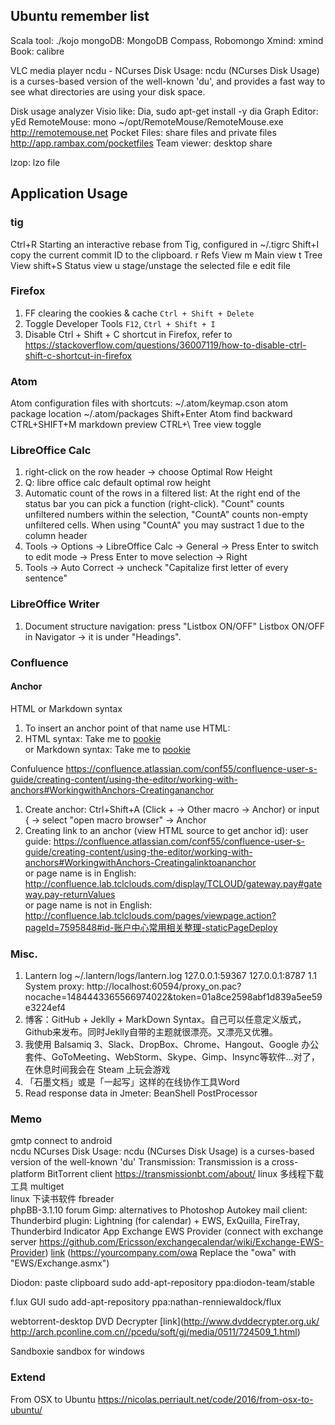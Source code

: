 
## Ubuntu remember list
Scala tool: ./kojo
mongoDB: MongoDB Compass, Robomongo
Xmind: xmind
Book: calibre

VLC media player
ncdu - NCurses Disk Usage: ncdu (NCurses Disk Usage) is a curses-based version of the well-known 'du', and provides a fast way to see what directories are using your disk space.

Disk usage analyzer
Visio like: Dia, sudo apt-get install -y dia
Graph Editor: yEd
RemoteMouse: mono ~/opt/RemoteMouse/RemoteMouse.exe http://remotemouse.net
Pocket Files: share files and private files http://app.rambax.com/pocketfiles
Team viewer: desktop share

lzop: lzo file

## Application Usage
### tig
Ctrl+R Starting an interactive rebase from Tig, configured in ~/.tigrc
Shift+I copy the current commit ID to the clipboard.
r Refs View
m Main view
t Tree View 
shift+S Status view
	u stage/unstage the selected file
	e edit file

### Firefox
1. FF clearing the cookies & cache `Ctrl + Shift + Delete`
2. Toggle Developer Tools	`F12`, `Ctrl + Shift + I`
3. Disable Ctrl + Shift + C shortcut in Firefox, refer to https://stackoverflow.com/questions/36007119/how-to-disable-ctrl-shift-c-shortcut-in-firefox

### Atom
Atom configuration files with shortcuts: ~/.atom/keymap.cson
atom package location ~/.atom/packages
Shift+Enter Atom find backward
CTRL+SHIFT+M markdown preview
CTRL+\ Tree view toggle

### LibreOffice Calc
1. right-click on the row header -> choose Optimal Row Height
2. Q: libre office calc default optimal row height
3. Automatic count of the rows in a filtered list: At the right end of the status bar you can pick a function (right-click). "Count" counts unfiltered numbers within the selection, "CountA" counts non-empty unfiltered cells. When using "CountA" you may sustract 1 due to the column header
4. Tools -> Options -> LibreOffice Calc -> General
    -> Press Enter to switch to edit mode
    -> Press Enter to move selection -> Right
5. Tools -> Auto Correct -> uncheck "Capitalize first letter of every sentence"

### LibreOffice Writer
  1. Document structure navigation: press "Listbox ON/OFF" Listbox ON/OFF in Navigator -> it is under "Headings".

### Confluence
#### Anchor
HTML or Markdown syntax
1. To insert an anchor point of that name use HTML: <a name="pookie"></a>
2. HTML syntax: Take me to <a href="#pookie" rel="nofollow">pookie</a>  
 or Markdown syntax: Take me to [pookie](#pookie)

Confuluence   https://confluence.atlassian.com/conf55/confluence-user-s-guide/creating-content/using-the-editor/working-with-anchors#WorkingwithAnchors-Creatingananchor  
1. Create anchor: Ctrl+Shift+A (Click + -> Other macro -> Anchor)
  or input { -> select "open macro browser" -> Anchor  
2. Creating link to an anchor (view HTML source to get anchor id):
  user guide:   https://confluence.atlassian.com/conf55/confluence-user-s-guide/creating-content/using-the-editor/working-with-anchors#WorkingwithAnchors-Creatingalinktoananchor  
  or page name is in English: http://confluence.lab.tclclouds.com/display/TCLOUD/gateway.pay#gateway.pay-returnValues  
  or page name is not in English: http://confluence.lab.tclclouds.com/pages/viewpage.action?pageId=7595848#id-账户中心常用相关整理-staticPageDeploy  


### Misc.
1. Lantern log ~/.lantern/logs/lantern.log 127.0.0.1:59367 127.0.0.1:8787
1.1 System proxy: http://localhost:60594/proxy_on.pac?nocache=1484443365566974022&token=01a8ce2598abf1d839a5ee59e3224ef4
2. 博客：GitHub + Jeklly + MarkDown Syntax。自己可以任意定义版式，Github来发布。同时Jeklly自带的主题就很漂亮。又漂亮又优雅。
3. 我使用 Balsamiq 3、Slack、DropBox、Chrome、Hangout、Google 办公套件、GoToMeeting、WebStorm、Skype、Gimp、Insync等软件…对了，在休息时间我会在 Steam 上玩会游戏
4. 「石墨文档」或是「一起写」这样的在线协作工具Word
5. Read response data in Jmeter: BeanShell PostProcessor

### Memo
gmtp connect to android  
ncdu NCurses Disk Usage: ncdu (NCurses Disk Usage) is a curses-based version of the well-known 'du'
Transmission: Transmission is a cross-platform BitTorrent client https://transmissionbt.com/about/
linux 多线程下载工具 multiget  
linux 下读书软件 fbreader  
phpBB-3.1.10 forum
Gimp: alternatives to Photoshop
Autokey
mail client: Thunderbird
  plugin: Lightning (for calendar) + EWS, ExQuilla, FireTray, Thunderbird Indicator App
  Exchange EWS Provider (connect with exchange server https://github.com/Ericsson/exchangecalendar/wiki/Exchange-EWS-Provider)
  [link](https://mailsz.tct.tcl.com/EWS/Exchange.asmx) (https://yourcompany.com/owa  Replace the "owa" with "EWS/Exchange.asmx")

Diodon: paste clipboard
sudo add-apt-repository ppa:diodon-team/stable

f.lux GUI
sudo add-apt-repository ppa:nathan-renniewaldock/flux

webtorrent-desktop
DVD Decrypter [link](http://www.dvddecrypter.org.uk/ http://arch.pconline.com.cn//pcedu/soft/gj/media/0511/724509_1.html)

Sandboxie sandbox for windows

### Extend
From OSX to Ubuntu https://nicolas.perriault.net/code/2016/from-osx-to-ubuntu/
